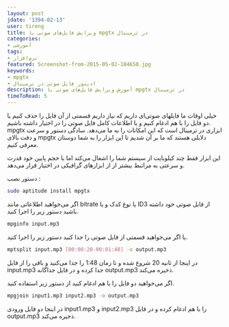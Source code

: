 ```yaml
---
layout: post
jdate: '1394-02-13'
user: tireng
title: ویرایش فایل‌های صوتی با mpgtx در ترمینال
categories:
- آموزشی
tags:
- نرم‌افزار
featured: Screenshot-from-2015-05-02-184650.jpg
keywords:
- mpgtx
- ادیتور فایل صوتی در ترمینال
description: آموزش ویرایش فایل‌های صوتی با mpgtx در ترمینال
timeToRead: 5
---
```


خیلی اوقات ما فایلهای صوتی‌ای داریم که نیاز داریم قسمتی از آن فایل را حذف کنیم یا دو فایل را با هم ادغام کنیم و یا اطلاعات کامل فایل صوتی را در اختیار داشته باشیم. mpgtx ابزاری در ترمینال است که این امکانات را به ما می‌دهد. سادگی دستور و سرعت و دقت بالای mpgtx دلایلی هستند که ما بر آن شدیم تا این ابزار را به شما دوستان معرفی کنیم.

این ابزار فقط چند کیلوبایت از سیستم شما را اشغال می‌کند اما با حجم پایین خود قدرت و سرعتی به مراتبط بیشتر از از ابزارهای گرافیکی در اختیار قرار می‌دهد.

دستور نصب :

```sh
sudo aptitude install mpgtx
```

اگر می‌خواهید اطلاعاتی مانند bitrate یا نوع کدک و یا ID3 از فایل صوتی خود داشته باشید دستور زیر را اجرا کنید.

```sh
mpginfo input.mp3
```

یا اگر می‌خواهید قسمتی از فایل صوتی را جدا کنید دستور زیر را اجرا کنید.

```sh
mptsplit input.mp3 [00:00:20-00:01:48] -o output.mp3
```

در اینجا از ثانیه 20 شروع شده و تا زمان 1:48 را جدا می‌کنید و باقی را از فایل input.mp3 جدا کرده و در فایل جداگانه output.mp3 ذخیره می‌کند.

اگر می‌خواهید دو فایل را با هم ادغام کنید از دستور زیر استفاده کنید.

```sh
mpgjoin input1.mp3 input2.mp3 -o output.mp3
```

در اینجا دو فایل ورودی input1.mp3 و input2.mp3 را با هم ادغام کرده و در فایل output.mp3 ذخیره می‌کند.